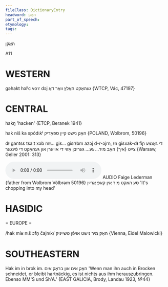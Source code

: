 ```yaml
---
fileClass: DictionaryEntry
headword: האַקן
part_of_speech: 
etymology: 
tags: 
---
```

האַקן

A11

WESTERN
========

gəhakt hɔlʲc voˑr dɔj געהאַקט האָלץ וואָר דאָ {WTCP, Vác, 47197}

CENTRAL
========

hakŋ 'hacken' {ETCP, Beranek 1941}

hak niš ka spódɩkʲ האַק נישט קיין ספּאָדיק {POLAND, Wolbrom, 50196}

dᵻ gantsɛ tsaːt xɔb mᵻ... giɛ... giɛrᵻbm azɔj d-r-ɔjrn, ᵻn giɛxak-dᵻ fiɲ די גאַנצע צײַט {איך} האָב מיר... גע... געריבן אַזוי די אויערן און געהאַקט די פֿינגער {Warsaw, Geller 2001: 313}

<audio controls src="https://ia601504.us.archive.org/3/items/Faige-Lederman-YiddishDialectDictionary/SeHaktMirInKopArayn-FaigeLederman.mp3"></audio>
AUDIO Faige Lederman {father from Wolbrom Vólbrǝm 50196}
סע האַקט מיר אין קאָפּ אַרײַן 'It's chopping into my head'

HASIDIC
=======
= EUROPE = 

/hak miʁ nɩš ɔfn̩ čajnɩk/ האַק מיר נישט אויפֿן טשײַניק {Vienna, Eidel Malowicki}

SOUTHEASTERN
==============

Hak im in brok im. האַק אים און בראָק אים 'Wenn man ihn auch in Brocken schneidet, er bleibt hartnäckig, es ist nichts aus ihm herauszubringen. Ebenso MM'S und Sh'A.' {EAST GALICIA, Brody, Landau 1923, №44}
